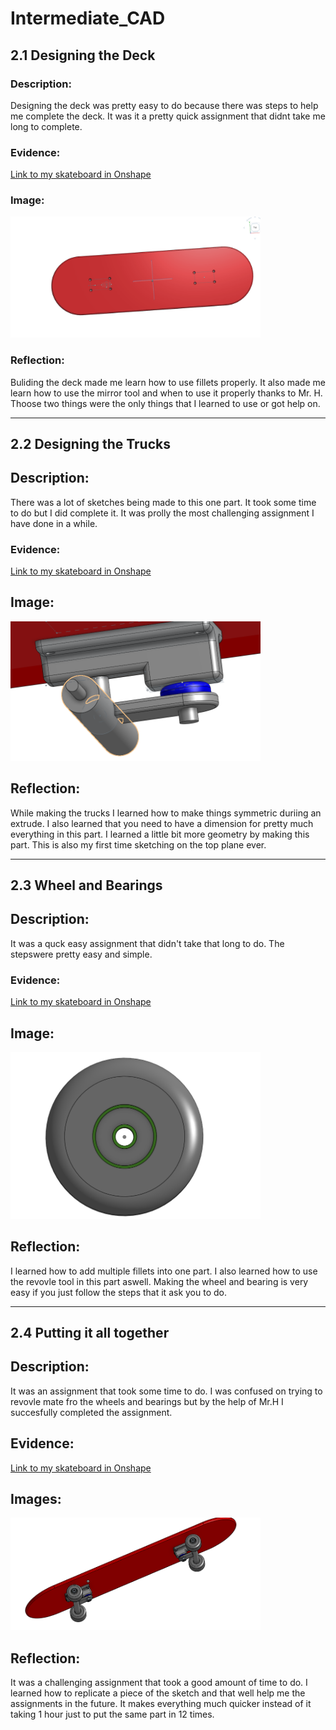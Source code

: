 # Intermediate_CAD


## 2.1 Designing the Deck



### Description:
Designing the deck was pretty easy to do because there was steps to help me complete the deck. It was it a pretty quick assignment that didnt take me long to complete.



### Evidence:
[Link to my skateboard in Onshape](https://cvilleschools.onshape.com/documents/4f241e15e2749a552c15adc5/w/1a304f0a79cda24600361051/e/a7ad9ced9648c0cc6c678662)



### Image:
<img src="images/Skateboard.png" alt="motaharu" width="400">



### Reflection:
Buliding the deck made me learn how to use fillets properly. It also made me learn how to use the mirror tool and when to use it properly thanks to Mr. H. Thoose two things were the only things that I learned to use or got help on.

---

## 2.2 Designing the Trucks



## Description: 
There was a lot of sketches being made to this one part. It took some time to do but I did complete it. It was prolly the most challenging assignment I have done in a while.





### Evidence:
[Link to my skateboard in Onshape](https://cvilleschools.onshape.com/documents/4f241e15e2749a552c15adc5/w/1a304f0a79cda24600361051/e/a7ad9ced9648c0cc6c678662)


## Image: 
<img src="images/Truck Design.png" width="400">



## Reflection: 
While making the trucks I learned how to make things symmetric duriing an extrude. I also learned that you need to have a dimension for pretty much everything in this part. I learned a little bit more geometry by making this part. This is also my first time sketching on the top plane ever.



---
## 2.3 Wheel and Bearings



## Description: 
It was a quck easy assignment that didn't take that long to do. The stepswere pretty easy and simple.





### Evidence:
[Link to my skateboard in Onshape](https://cvilleschools.onshape.com/documents/4f241e15e2749a552c15adc5/w/1a304f0a79cda24600361051/e/a7ad9ced9648c0cc6c678662)


## Image:
 <img src="images/Wheels.png" width="400">
     
     
     
## Reflection: 
I learned how to add multiple fillets into one part. I also learned how to use the revovle tool in this part aswell. Making the wheel and bearing is very easy if you just follow the steps that it ask you to do.     


---

 ## 2.4 Putting it all together
 
 
 
## Description:
It was an assignment that took some time to do. I was confused on trying to revovle mate fro the wheels and bearings but by the help of Mr.H I succesfully completed the assignment.



## Evidence:
[Link to my skateboard in Onshape](https://cvilleschools.onshape.com/documents/4f241e15e2749a552c15adc5/w/1a304f0a79cda24600361051/e/a7ad9ced9648c0cc6c678662)



## Images:
 <img src="images/Assembly.png" width="400">
 
 
 ## Reflection:
 It was a challenging assignment that took a good amount of time to do. I learned how to replicate a piece of the sketch and that well help me the assignments in the future. It makes everything much quicker instead of it taking 1 hour just to put the same part in 12 times.
